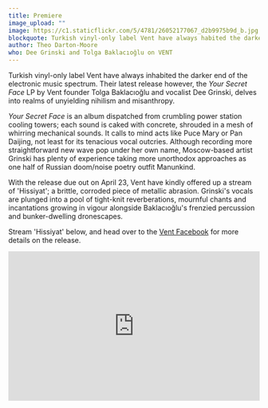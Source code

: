```yaml
---
title: Premiere
image_upload: ""
image: https://c1.staticflickr.com/5/4781/26052177067_d2b9975b9d_b.jpg
blockquote: Turkish vinyl-only label Vent have always habited the darker end of the electronic music spectrum. Their latest release however, the Your Secret Face LP by Vent founder Tolga Baklacıoğlu and vocalist Dee Grinski, delves into realms of unyielding nihilism and misanthropy.
author: Theo Darton-Moore
who: Dee Grinski and Tolga Baklacıoğlu on VENT
---
```

Turkish vinyl-only label Vent have always inhabited the darker end of the electronic music spectrum. Their latest release however, the _Your Secret Face_ LP by Vent founder Tolga Baklacıoğlu and vocalist Dee Grinski, delves into realms of unyielding nihilism and misanthropy.

_Your Secret Face_ is an album dispatched from crumbling power station cooling towers; each sound is caked with concrete, shrouded in a mesh of whirring mechanical sounds. It calls to mind acts like Puce Mary or Pan Daijing, not least for its tenacious vocal outcries. Although recording more straightforward new wave pop under her own name, Moscow-based artist Grinski has plenty of experience taking more unorthodox approaches as one half of Russian doom/noise poetry outfit Manunkind.

With the release due out on April 23, Vent have kindly offered up a stream of 'Hissiyat'; a brittle, corroded piece of metallic abrasion. Grinski's vocals are plunged into a pool of tight-knit reverberations, mournful chants and incantations growing in vigour alongside Baklacıoğlu's frenzied percussion and bunker-dwelling dronescapes.

Stream 'Hissiyat' below, and head over to the [Vent Facebook](https://www.facebook.com/VENT.vinyl/) for more details on the release.

<iframe width="100%" height="300" scrolling="no" frameborder="no" allow="autoplay" src="https://w.soundcloud.com/player/?url=https%3A//api.soundcloud.com/tracks/416543619%3Fsecret_token%3Ds-6nZyd&color=%2344444c&auto_play=false&hide_related=false&show_comments=true&show_user=true&show_reposts=false&show_teaser=true&visual=true"></iframe>
